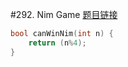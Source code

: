 #292. Nim Game
[题目链接](https://leetcode.com/problems/nim-game/)
```c
bool canWinNim(int n) {
    return (n%4);
}
```